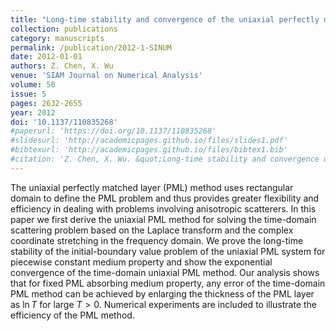 ```yaml
---
title: "Long-time stability and convergence of the uniaxial perfectly matched layer method for time-domain acoustic scattering problems"
collection: publications
category: manuscripts
permalink: /publication/2012-1-SINUM
date: 2012-01-01
authors: Z. Chen, X. Wu
venue: 'SIAM Journal on Numerical Analysis'
volume: 50
issue: 5
pages: 2632-2655
year: 2012
doi: '10.1137/110835268'
#paperurl: 'https://doi.org/10.1137/110835268'
#slidesurl: 'http://academicpages.github.io/files/slides1.pdf'
#bibtexurl: 'http://academicpages.github.io/files/bibtex1.bib'
#citation: 'Z. Chen, X. Wu. &quot;Long-time stability and convergence of the uniaxial perfectly matched layer method for time-domain acoustic scattering problems.&quot; <i>SIAM Journal on Numerical Analysis</i>. 50(5), 2632-2655, 2012. https://doi.org/10.1137/110835268'
---
```


The uniaxial perfectly matched layer (PML) method uses rectangular domain to define the PML problem and thus provides greater flexibility and efficiency in dealing with problems involving anisotropic scatterers. In this paper we first derive the uniaxial PML method for solving the time-domain scattering problem based on the Laplace transform and the complex coordinate stretching in the frequency domain. We prove the long-time stability of the initial-boundary value problem of the uniaxial PML system for piecewise constant medium property and show the exponential convergence of the time-domain uniaxial PML method. Our analysis shows that for fixed PML absorbing medium property, any error of the time-domain PML method can be achieved by enlarging the thickness of the PML layer as $\ln T$ for large $T>0$. Numerical experiments are included to illustrate the efficiency of the PML method.
